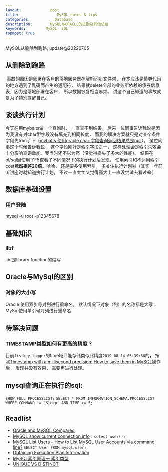 ```yaml
---
layout:     		post
title:      		   MySQL notes & tips 
categories: 	      Database
description:   		MySQL与ORACLE的区别及其他总结
keywords: 		  MySQL, SQL
topmost: true
---
```


MySQL从删除到跑路, update@20220705

## 从删除到跑路

​		事故的原因是部署在客户的落地服务器在解析同步文件时， 在本应该是债券代码的地方遇到了乱码而产生的通配符， 结果就delete全部的业务所依赖的债券信息表，因为是落地部署在客户， 所以数据恢复相当麻烦。 讲这个自己知道的事故就是为了特别提醒自己。

## 谈谈执行计划

今天在用mybaits做一个查询时， 一直查不到结果， 后来一位同事告诉我说是因为我没有对char型字段没有填充到相同长度， 而我的解决方案就只是对某个条件字段先trim了下（[mybatis 使用oracle char 字段查询返回结果总是null](http://www.voidcn.com/article/p-blqnkdow-qg.html)）， 这位同事这个时候告诉我说， 这个字段刚好是索引字段之一， 这样处理会是索引失效会十分影响查询效能，我当时还不以为然（没觉得损失了多大的性能）， 结果在pl/sql里使用了F5查看了不同情况下的执行计划后发现， 使用索引和不适用索引cost**竟然相差20倍**。哈哈， 还是要多使用索引， 多关注执行计划啦（其实一年前听讲座时就知道执行计划， 不过一直太忙又觉得高大上一直没尝试去看过😂）

## 数据库基础设置

### 用户登陆

 mysql -u root -p12345678



## 基础知识

### libf

libf是library function的缩写

## Oracle与MySql的区别

### 对象的大小写

Oracle 使用双引号对列进行重命名， 默认情况下对象（列）的名称都是大写； MySql使用单引号对列进行重命名

## 待解决问题

### TIMESTAMP类型如何有更高的精度？

目前`fis.key_logger`的time域只能存储类似此精度`2019-08-14 05:39:38`的， 按照[Timestamp with a millisecond precision: How to save them in MySQL](https://stackoverflow.com/questions/26299149/timestamp-with-a-millisecond-precision-how-to-save-them-in-mysql)操作后， 发现并没有效果， 需要再进行处理。

## mysql查询正在执行的sql:

`SHOW FULL PROCESSLIST;`
`SELECT * FROM INFORMATION_SCHEMA.PROCESSLIST WHERE COMMAND != 'Sleep' AND TIME >= 5;`

## Readlist

- [Oracle and MySQL Compared](https://docs.oracle.com/cd/E39885_01/doc.40/e18461/oracle_mysql_compared.htm#RPTMS114)
- [MySQL show current connection info](https://stackoverflow.com/questions/3613704/mysql-show-current-connection-info)：`select user();`
- [MySQL List Users – How to List MySQL User Accounts via command line?](https://www.fastwebhost.in/blog/mysql-list-users-how-to-list-mysql-user-accounts-via-command-line/) `SELECT User FROM mysql.user;`
- [Obtaining Execution Plan Information](https://dev.mysql.com/doc/refman/5.5/en/explain.html)
- [MySQL索引原理一 索引类型](https://segmentfault.com/a/1190000039713841)
- [UNIQUE VS DISTINCT](https://stackoverflow.com/questions/336268/difference-between-select-unique-and-select-distinct)

